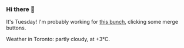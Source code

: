 ### Hi there :wave:

It's Tuesday! I'm probably working for [this bunch](https://github.com/kohofinancial), clicking some merge buttons.

Weather in Toronto: partly cloudy, at +3°C.
